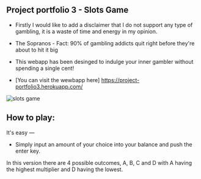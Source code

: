 ## Project portfolio 3 - Slots Game

* Firstly I would like to add a disclaimer that I do not support any type of gambling, it is a waste of time and energy in my opinion. 

* The Sopranos - Fact: 90% of gambling addicts quit right before they're about to hit it big

* This webapp has been desinged to indulge your inner gambler without spending a single cent!

* [You can visit the wewbapp here]  https://project-portfolio3.herokuapp.com/ 

![slots game](https://user-images.githubusercontent.com/105204182/233223214-360da845-d4dd-4da6-a5c2-00f4875c52ed.png)

## How to play:

It's easy —
* Simply input an amount of your choice into your balance and push the enter key. 

In this version there are 4 possible outcomes, A, B, C and D with A having the highest multiplier and D having the lowest.








